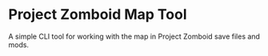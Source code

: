 # Project Zomboid Map Tool

A simple CLI tool for working with the map in Project Zomboid save
files and mods.
